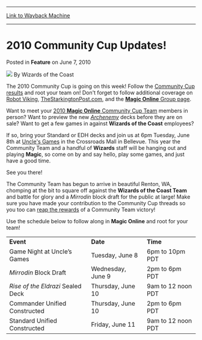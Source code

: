 
---
[Link to Wayback Machine](https://web.archive.org/web/20211016045108/https://magic.wizards.com/en/articles/archive/feature/2010-community-cup-updates-2010-06-07)

[_metadata_:wayback_url]:- "https://magic.wizards.com/en/articles/archive/feature/2010-community-cup-updates-2010-06-07"
[_metadata_:wayback_raw_url]:- "https://web.archive.org/web/20211016045108id_/https://magic.wizards.com/en/articles/archive/feature/2010-community-cup-updates-2010-06-07"
[_metadata_:wayback_capture_timestamp]:- "2021-10-16 04:51:08+00:00"
[_metadata_:description]:- "The 2010 Community Cup is going on this week! Follow the Community Cup results and root your team on! Don't forget to follow additional coverage on Robot Viking, TheStarkingtonPost.com, and the Magic Online Group page. Want to meet your 2010 Magic Online Community Cup Team members in person? Want to preview the new Archenemy decks before they are on sale? Want to get a few"
[_metadata_:generator]:- "Drupal 7 (http://drupal.org)"
---


2010 Community Cup Updates!
===========================



 Posted in **Feature**
 on June 7, 2010 






![](https://media.magic.wizards.com/styles/auth_small/public/images/person/wizards_author.jpg)
By Wizards of the Coast











The 2010 Community Cup is going on this week! Follow the [Community Cup results](/en/events/coverage/community-team-captures-cup) and root your team on! Don't forget to follow additional coverage on [Robot Viking](http://www.robotviking.com/), [TheStarkingtonPost.com](http://www.thestarkingtonpost.com/), and the [**Magic Online** Group page](/en/articles/archive/event-coverage/pro-tour-gatecrash-qualifier-season-top-8-standard-decklists-2015-50). 

Want to meet your [2010 **Magic Online** Community Cup Team](/en/articles/archive/magic-online-community-cup-2010-04-30) members in person? Want to preview the new [*Archenemy*](http://www.wizards.com/magic/magazine/article.aspx?x=mtg/daily/arcana/432&dcmp=ilc-mtgrss#68452) decks before they are on sale? Want to get a few games in against **Wizards of the Coast** employees? 

If so, bring your Standard or EDH decks and join us at 6pm Tuesday, June 8th at [Uncle's Games](http://www.unclesgames.com/stores.php?osCsid=ensmmii9en6u07t140n4v6m1e6) in the Crossroads Mall in Bellevue. This year the Community Team and a handful of **Wizards** staff will be hanging out and playing **Magic**, so come on by and say hello, play some games, and just have a good time. 

See you there!

The Community Team has begun to arrive in beautiful Renton, WA, chomping at the bit to square off against the **Wizards of the Coast Team** and battle for glory and a *Mirrodin* block draft for the public at large! Make sure you have made your contribution to the Community Cup threads so you too can [reap the rewards](/en/articles/archive/2010-community-cup-limited-formats-2010-05-08) of a Community Team victory! 

Use the schedule below to follow along in **Magic Online** and root for your team!



|  |  |  |
| --- | --- | --- |
| **Event** | **Date** | **Time** |
| Game Night at Uncle’s Games | Tuesday, June 8 | 6pm to 10pm PDT |
| *Mirrodin* Block Draft | Wednesday, June 9 | 2pm to 6pm PDT  |
| *Rise of the Eldrazi* Sealed Deck | Thursday, June 10 | 9am to 12 noon PDT  |
| Commander Unified Constructed | Thursday, June 10 | 2pm to 6pm PDT  |
| Standard Unified Constructed | Friday, June 11 | 9am to 12 noon PDT  |

  






